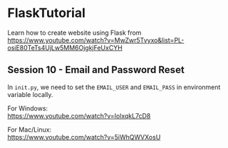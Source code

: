 # FlaskTutorial

Learn how to create website using Flask from https://www.youtube.com/watch?v=MwZwr5Tvyxo&list=PL-osiE80TeTs4UjLw5MM6OjgkjFeUxCYH

## Session 10 - Email and Password Reset

In ```init.py```, we need to set the ```EMAIL_USER``` and ```EMAIL_PASS``` in environment variable locally.

For Windows: <br>
https://www.youtube.com/watch?v=IolxqkL7cD8

For Mac/Linux: <br>
https://www.youtube.com/watch?v=5iWhQWVXosU